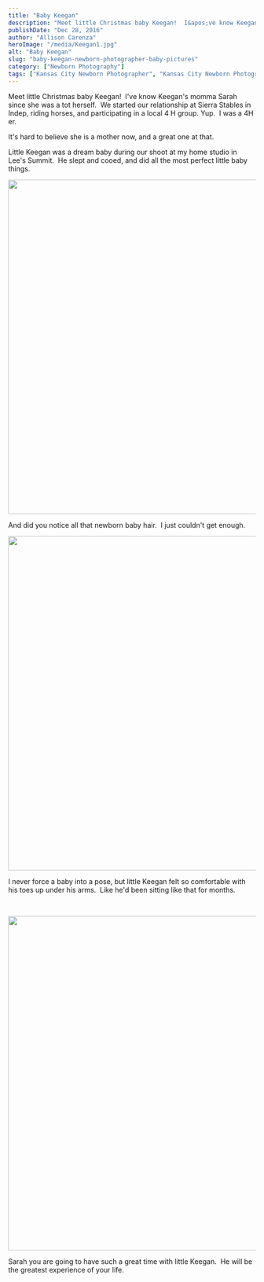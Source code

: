 ```yaml
---
title: "Baby Keegan"
description: "Meet little Christmas baby Keegan!  I&apos;ve know Keegan&apos;s momma Sarah since she was a tot herself.  We started our relationship "
publishDate: "Dec 28, 2016"
author: "Allison Carenza"
heroImage: "/media/Keegan1.jpg"
alt: "Baby Keegan"
slug: "baby-keegan-newborn-photographer-baby-pictures"
category: ["Newborn Photography"]
tags: ["Kansas City Newborn Photographer", "Kansas City Newborn Photography", "Lees Summit Photographer", "Newborn Pictures"]
---
```


<p>Meet little Christmas baby Keegan!  I&apos;ve know Keegan&apos;s momma Sarah since she was a tot herself.  We started our relationship at Sierra Stables in Indep, riding horses, and participating in a local 4 H group. Yup.  I was a 4H er.</p>
<p>It&apos;s hard to believe she is a mother now, and a great one at that.</p>
<p>Little Keegan was a dream baby during our shoot at my home studio in Lee&apos;s Summit.  He slept and cooed, and did all the most perfect little baby things.</p>
<p><img class="alignnone size-full wp-image-48931" src="/media/Keegan1.jpg" alt="" width="930" height="680"   /></p>
<p>And did you notice all that newborn baby hair.  I just couldn&apos;t get enough.</p>
<p><img class="alignnone size-full wp-image-48932" src="/media/Keegan2.jpg" alt="" width="930" height="680"   /></p>
<p>I never force a baby into a pose, but little Keegan felt so comfortable with his toes up under his arms.  Like he&apos;d been sitting like that for months.</p>
<p>&nbsp;</p>
<p><img class="alignnone size-full wp-image-48933" src="/media/Keegan3.jpg" alt="" width="930" height="680"   /></p>
<p>Sarah you are going to have such a great time with little Keegan.  He will be the greatest experience of your life.</p>
<p>&nbsp;</p>
